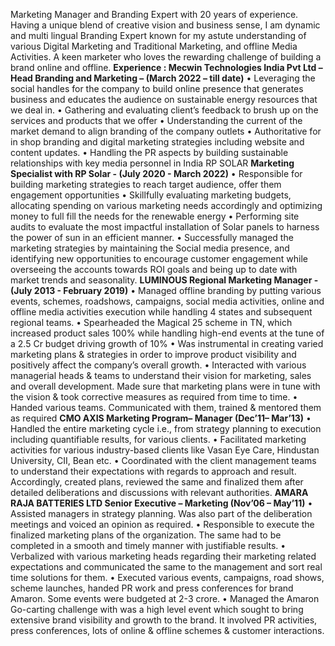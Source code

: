 Marketing Manager and Branding Expert with 20 years of experience. Having a unique blend of creative vision and business sense, I am dynamic and multi lingual Branding Expert known for my astute understanding of various Digital Marketing and Traditional Marketing, and offline Media Activities. A keen marketer who loves the rewarding challenge of building a brand online and offline. 
**Experience : Mecwin Technologies India Pvt Ltd – Head Branding and Marketing – (March 2022 – till date)**
•	Leveraging the social handles for the company to build online presence that generates business and educates the audience on sustainable energy resources that we deal in. 
•	Gathering and evaluating client’s feedback to brush up on the services and products that we   offer
•	Understanding the current of the market demand to align branding of the company outlets 
•	Authoritative for in shop branding and digital marketing strategies including website and content updates.
•	Handling the PR aspects by building sustainable relationships with key media personnel in India
 RP SOLAR
**Marketing Specialist with RP Solar - (July 2020 - March 2022)**
•	Responsible for building marketing strategies to reach target audience, offer them engagement opportunities
•	Skillfully evaluating marketing budgets, allocating spending on various marketing needs accordingly and optimizing money to full fill the needs for the renewable energy
•	Performing site audits to evaluate the most impactful installation of Solar panels to harness the power of sun in an efficient manner.
•	Successfully managed the marketing strategies by maintaining the Social media presence, and identifying new opportunities to encourage customer engagement while overseeing the accounts towards ROI goals and being up to date with market trends and seasonality.
**LUMINOUS Regional Marketing Manager - (July 2013 - February 2019)**
•	Managed offline branding by putting various events, schemes, roadshows, campaigns, social media activities, online and offline media activities execution while handling 4 states and subsequent regional teams.
•	Spearheaded the Magical 25 scheme in TN, which increased product sales 100% while handling high-end events at the tune of a 2.5 Cr budget driving growth of 10%
•	Was instrumental in creating varied marketing plans & strategies in order to improve product
visibility and positively affect the company’s overall growth.
•	Interacted with various managerial heads & teams to understand their vision for marketing, sales and overall development. Made sure that marketing plans were in tune with the vision & took corrective measures as required from time to time.
•	Handed various teams. Communicated with them, trained & mentored them as required
**CMO AXIS Marketing Program– Manager (Dec’11– Mar’13)**
•	Handled the entire marketing cycle i.e., from strategy planning to execution including quantifiable results, for various clients.
•	Facilitated marketing activities for various industry-based clients like Vasan Eye Care, Hindustan University, CII, Bean etc.
•	Coordinated with the client management teams to understand their expectations with regards to approach and result. Accordingly, created plans, reviewed the same and finalized them after detailed deliberations and discussions with relevant authorities.
**AMARA RAJA BATTERIES LTD Senior Executive – Marketing (Nov’06 – May’11)**
•	Assisted managers in strategy planning. Was also part of the deliberation meetings and voiced an opinion as required.
•	Responsible to execute the finalized marketing plans of the organization. The same had to be completed in a smooth and timely manner with justifiable results.
•	Verbalized with various marketing heads regarding their marketing related expectations and communicated the same to the management and sort real time solutions for them.
•	Executed various events, campaigns, road shows, scheme launches, handed PR work and press conferences for brand Amaron. Some events were budgeted at 2-3 crore.
•	Managed the Amaron Go-carting challenge with was a high level event which sought to bring extensive brand visibility and growth to the brand. It involved PR activities, press conferences, lots of online & offline schemes & customer interactions.



